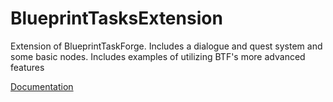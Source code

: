 # BlueprintTasksExtension
Extension of BlueprintTaskForge. Includes a dialogue and quest system and some basic nodes. Includes examples of utilizing BTF's more advanced features

[Documentation](<https://varian.gitbook.io/varian-docs/blueprint-tasks-extension>)
